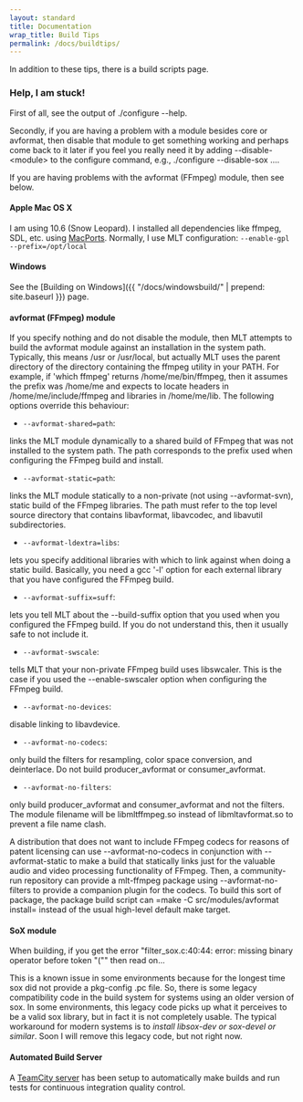 ```yaml
---
layout: standard
title: Documentation
wrap_title: Build Tips
permalink: /docs/buildtips/
---
```


In addition to these tips, there is a build scripts page.

### Help, I am stuck!

First of all, see the output of ./configure --help.

Secondly, if you are having a problem with a module besides core or
avformat, then disable that module to get something working and perhaps
come back to it later if you feel you really need it by adding
--disable-&lt;module&gt; to the configure command, e.g., ./configure
--disable-sox ....

If you are having problems with the avformat (FFmpeg) module, then see
below.

#### Apple Mac OS X

I am using 10.6 (Snow Leopard). I installed all dependencies like
ffmpeg, SDL, etc. using [MacPorts](http://www.macports.org/).
Normally, I use MLT configuration:
`--enable-gpl --prefix=/opt/local`

#### Windows

See the [Building on Windows]({{ "/docs/windowsbuild/" | prepend: site.baseurl }}) page.

#### avformat (FFmpeg) module

If you specify nothing and do not disable the module, then MLT attempts
to build the avformat module against an installation in the system path.
Typically, this means /usr or /usr/local, but actually MLT uses the
parent directory of the directory containing the ffmpeg utility in your
PATH. For example, if 'which ffmpeg' returns /home/me/bin/ffmpeg, then
it assumes the prefix was /home/me and expects to locate headers in
/home/me/include/ffmpeg and libraries in /home/me/lib. The following
options override this behaviour:

* `--avformat-shared=path`:

links the MLT module dynamically to a shared
build of FFmpeg that was not installed to the system path. The path
corresponds to the prefix used when configuring the FFmpeg build and
install.

* `--avformat-static=path`:

links the MLT module statically to a
non-private (not using --avformat-svn), static build of the FFmpeg
libraries. The path must refer to the top level source directory that
contains libavformat, libavcodec, and libavutil subdirectories.

* `--avformat-ldextra=libs`:

lets you specify additional libraries with
which to link against when doing a static build. Basically, you need a
gcc '-l' option for each external library that you have configured the
FFmpeg build.

* `--avformat-suffix=suff`:

lets you tell MLT about the --build-suffix
option that you used when you configured the FFmpeg build. If you do not
understand this, then it usually safe to not include it.

* `--avformat-swscale`:

tells MLT that your non-private FFmpeg build uses
libswcaler. This is the case if you used the --enable-swscaler option
when configuring the FFmpeg build.

* `--avformat-no-devices`:

disable linking to libavdevice.

* `--avformat-no-codecs`:

only build the filters for resampling, color
space conversion, and deinterlace. Do not build producer_avformat or
consumer_avformat.

* `--avformat-no-filters`:

only build producer_avformat and consumer_avformat and not the filters.
The module filename will be libmltffmpeg.so instead of libmltavformat.so
to prevent a file name clash.

A distribution that does not want to include FFmpeg codecs for reasons
of patent licensing can use --avformat-no-codecs in conjunction with
--avformat-static to make a build that statically links just for the
valuable audio and video processing functionality of FFmpeg. Then, a
community-run repository can provide a mlt-ffmpeg package using
--avformat-no-filters to provide a companion plugin for the codecs. To
build this sort of package, the package build script can =make -C
src/modules/avformat install= instead of the usual high-level default
make target.

#### SoX module

When building, if you get the error "filter_sox.c:40:44: error: missing
binary operator before token "("" then read on...

This is a known issue in some environments because for the longest time
sox did not provide a pkg-config .pc file. So, there is some legacy
compatibility code in the build system for systems using an older
version of sox. In some environments, this legacy code picks up what it
perceives to be a valid sox library, but in fact it is not completely
usable. The typical workaround for modern systems is to *install
libsox-dev or sox-devel or similar*. Soon I will remove this legacy
code, but not right now.

#### Automated Build Server

A [TeamCity server](http://build.mltframework.org/overview.html?guest=1)
has been setup to automatically make builds and run tests for
continuous integration quality control.
